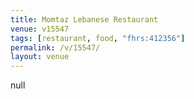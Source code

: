 ```yaml
---
title: Momtaz Lebanese Restaurant
venue: v15547
tags: [restaurant, food, "fhrs:412356"]
permalink: /v/15547/
layout: venue
---
```

null